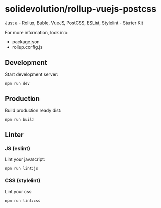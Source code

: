 # solidevolution/rollup-vuejs-postcss

Just a - Rollup, Buble, VueJS, PostCSS, ESLint, Stylelint - Starter Kit

For more information, look into:

- package.json
- rollup.config.js

## Development
Start development server:

    npm run dev

## Production
Build production ready dist:

    npm run build

## Linter

### JS (eslint)
Lint your javascript:

    npm run lint:js

### CSS (stylelint)
Lint your css:

    npm run lint:css
